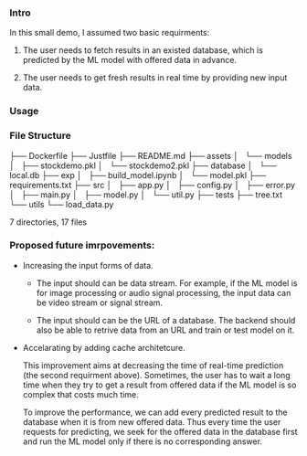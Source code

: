 ### Intro

In this small demo, I assumed two basic requirments:

1. The user needs to fetch results in an existed database, which is predicted by the ML model with offered data in advance.

2. The user needs to get fresh results in real time by providing new input data.

### Usage

### File Structure

├── Dockerfile
├── Justfile
├── README.md
├── assets
│   └── models
│   ├── stockdemo.pkl
│   └── stockdemo2.pkl
├── database
│   └── local.db
├── exp
│   ├── build_model.ipynb
│   └── model.pkl
├── requirements.txt
├── src
│   ├── app.py
│   ├── config.py
│   ├── error.py
│   ├── main.py
│   ├── model.py
│   └── util.py
├── tests
├── tree.txt
└── utils
└── load_data.py

7 directories, 17 files

### Proposed future imrpovements:

- Increasing the input forms of data.

  - The input should can be data stream. For example, if the ML model is for image processing or audio signal processing, the input data can be video stream or signal stream.

  - The input should can be the URL of a database. The backend should also be able to retrive data from an URL and train or test model on it.

- Accelarating by adding cache architetcure.

  This improvement aims at decreasing the time of real-time prediction (the second requirment above). Sometimes, the user has to wait a long time when they try to get a result from offered data if the ML model is so complex that costs much time.

  To improve the performance, we can add every predicted result to the database when it is from new offered data. Thus every time the user requests for predicting, we seek for the offered data in the database first and run the ML model only if there is no corresponding answer.
